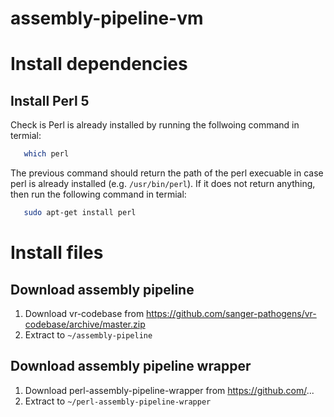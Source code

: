 # assembly-pipeline-vm

# Install dependencies

## Install Perl 5

Check is Perl is already installed by running the follwoing command in termial:

```bash
   which perl
```

The previous command should return the path of the perl execuable in case perl is already installed (e.g. `/usr/bin/perl`). If it does not return anything, then run the following command in termial:

```bash
   sudo apt-get install perl
```

# Install files

## Download assembly pipeline

1. Download vr-codebase from https://github.com/sanger-pathogens/vr-codebase/archive/master.zip
2. Extract to `~/assembly-pipeline`

## Download assembly pipeline wrapper

1. Download perl-assembly-pipeline-wrapper from https://github.com/...
2. Extract to `~/perl-assembly-pipeline-wrapper`
